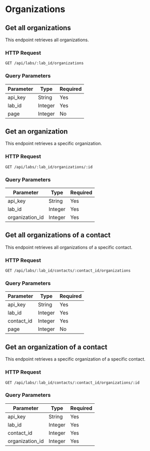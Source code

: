 # Organizations

## Get all organizations

This endpoint retrieves all organizations.

### HTTP Request

`GET /api/labs/:lab_id/organizations`

### Query Parameters

Parameter | Type    | Required
--------- | ----    | --------
api_key   | String  | Yes
lab_id    | Integer | Yes
page      | Integer | No

## Get an organization

This endpoint retrieves a specific organization.

### HTTP Request

`GET /api/labs/:lab_id/organizations/:id`

### Query Parameters

Parameter        | Type    | Required
---------        | ----    | --------
api_key          | String  | Yes
lab_id           | Integer | Yes
organization_id  | Integer | Yes

## Get all organizations of a contact

This endpoint retrieves all organizations of a specific contact.

### HTTP Request

`GET /api/labs/:lab_id/contacts/:contact_id/organizations`

### Query Parameters

Parameter  | Type    | Required
---------  | ----    | --------
api_key    | String  | Yes
lab_id     | Integer | Yes
contact_id | Integer | Yes
page       | Integer | No

## Get an organization of a contact

This endpoint retrieves a specific organization of a specific contact.

### HTTP Request

`GET /api/labs/:lab_id/contacts/:contact_id/organizations/:id`

### Query Parameters

Parameter       | Type    | Required
---------       | ----    | --------
api_key         | String  | Yes
lab_id          | Integer | Yes
contact_id      | Integer | Yes
organization_id | Integer | Yes
